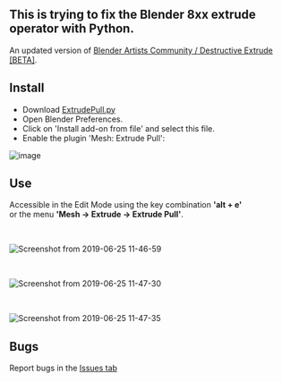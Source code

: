 ## This is trying to fix the Blender 8xx extrude operator with Python.

An updated version of [Blender Artists Community / Destructive Extrude \[BETA\]](https://blenderartists.org/t/destructive-extrude-beta/678275/278).

## Install

* Download [ExtrudePull.py](https://raw.githubusercontent.com/capnm/B8ExtrudePull/master/ExtrudePull.py)
* Open Blender Preferences.
* Click on 'Install add-on from file' and select this file.
* Enable the plugin 'Mesh: Extrude Pull':

![image](https://user-images.githubusercontent.com/4047289/60091072-0fca5780-9744-11e9-967f-76c949d8f753.png)

## Use

Accessible in the Edit Mode using the key combination <b>'alt + e'</b><br>or the menu <b>'Mesh → Extrude → Extrude Pull'</b>.

<br>

![Screenshot from 2019-06-25 11-46-59](https://user-images.githubusercontent.com/4047289/60088599-38038780-973f-11e9-86ca-c5b8ace3fe89.png)

<br>

![Screenshot from 2019-06-25 11-47-30](https://user-images.githubusercontent.com/4047289/60088611-3f2a9580-973f-11e9-8b1d-5fdb163c8170.png)

<br>

![Screenshot from 2019-06-25 11-47-35](https://user-images.githubusercontent.com/4047289/60088624-45b90d00-973f-11e9-8555-2ded79cc74dd.png)

## Bugs
Report bugs in the [Issues tab](https://github.com/capnm/B8ExtrudePull/issues)
